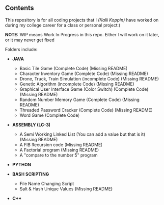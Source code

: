 ## Contents
This repository is for all coding projects that I *(Kalli Koppin)* have worked on during my college career for a class or personal project:) 

**NOTE:** WIP means Work In Progress in this repo. Either I will work on it later, or it may never get fixed

Folders include: 

- **JAVA**
    - Basic Tile Game (Complete Code) (Missing README)
    - Character Inventory Game (Complete Code) (Missing README)
    - Drone, Truck, Train Simulation (incomplete Code) (Missing README)
    - Genetic Algorithm (incomplete Code) (Missing README)
    - Graphical User Interface Game (Color Switch) (Complete Code) (Missing README)
    - Random Number Memory Game (Complete Code) (Missing README)
    - Threaded Password Cracker (Complete Code) (Missing README)
    - Word Game (Complete Code)

- **ASSEMBLY (LC-3)**
    - A Semi Working Linked List (You can add a value but that is it) (Missing README)
    - A FIB Recursion code (Missing README)
    - A Factorial program (Missing README)
    - A "compare to the number 5" program
 
- **PYTHON**

- **BASH SCRIPTING**
  - File Name Changing Script
  - Salt & Hash Unique Values (Missing README)

- **C++**
  
